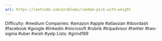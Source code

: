```yaml
---
url: https://leetcode.com/problems/random-pick-with-weight
---
```


Difficulty: #medium
Companies: #amazon #apple #atlassian #doordash #facebook #google #linkedin #microsoft #rubrik #tripadvisor #twitter #two-sigma #uber #wish #yelp
Lists: #grind169